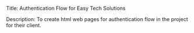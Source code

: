 Title:
Authentication Flow for Easy Tech Solutions

Description:
To create html web pages for authentication flow in the project for their client.